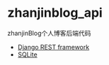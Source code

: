 # zhanjinblog_api
zhanjinBlog个人博客后端代码

+ [Django REST framework](https://www.django-rest-framework.org/)
+ [SQLite](https://www.sqlite.org/index.html)
